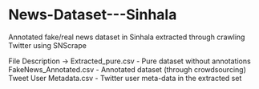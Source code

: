 # News-Dataset---Sinhala
Annotated fake/real news dataset in Sinhala extracted through crawling Twitter using SNScrape

File Description ->
  Extracted_pure.csv - Pure dataset without annotations
  FakeNews_Annotated.csv - Annotated dataset (through crowdsourcing)
  Tweet User Metadata.csv - Twitter user meta-data in the extracted set
